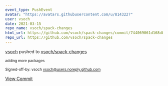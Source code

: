 ```yaml
---
event_type: PushEvent
avatar: "https://avatars.githubusercontent.com/u/814322?"
user: vsoch
date: 2021-03-15
repo_name: vsoch/spack-changes
html_url: https://github.com/vsoch/spack-changes/commit/744069061d168db30af76ebb40dba0bd0ffb5b70
repo_url: https://github.com/vsoch/spack-changes
---
```


<a href='https://github.com/vsoch' target='_blank'>vsoch</a> pushed to <a href='https://github.com/vsoch/spack-changes' target='_blank'>vsoch/spack-changes</a>

<small>adding more packages

Signed-off-by: vsoch <vsoch@users.noreply.github.com></small>

<a href='https://github.com/vsoch/spack-changes/commit/744069061d168db30af76ebb40dba0bd0ffb5b70' target='_blank'>View Commit</a>